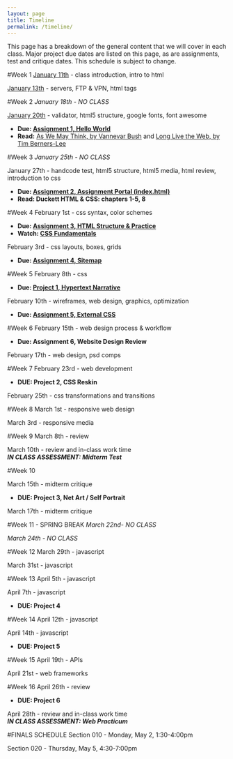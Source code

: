 ```yaml
---
layout: page
title: Timeline
permalink: /timeline/
---
```


This page has a breakdown of the general content that we will cover in each class. Major project due dates are listed on this page, as are assignments, test and critique dates. This schedule is subject to change. 

#Week 1
[January 11th](/web-spring-16/class-1) - class introduction, intro to html

[January 13th](/web-spring-16/class-2) - servers, FTP & VPN, html tags

#Week 2
*January 18th - NO CLASS*

[January 20th](/web-spring-16/class-3) - validator, html5 structure, google fonts, font awesome

+ **Due: [Assignment 1, Hello World](/web-spring-16/assignment-1)**
+ **Read:** [As We May Think, by Vannevar Bush](http://www.theatlantic.com/magazine/archive/1945/07/as-we-may-think/303881/) and [Long Live the Web, by Tim Berners-Lee](http://ariellehein.com/readings/Berners-Lee-Long-Live-The-Web.pdf)

#Week 3
*January 25th - NO CLASS*

January 27th - handcode test, html5 structure, html5 media, html review, introduction to css

+ **Due: [Assignment 2, Assignment Portal (index.html)](/web-spring-16/assignment-2)**
+ **Read: Duckett HTML & CSS: chapters 1-5, 8**

#Week 4
February 1st - css syntax, color schemes

+ **Due: [Assignment 3, HTML Structure & Practice](/web-spring-16/assignment-3)**
+ **Watch: [CSS Fundamentals](http://www.lynda.com/Web-Interactive-CSS-tutorials/CSS-Fundamentals/80436-2.html)**

February 3rd - css layouts, boxes, grids

+ **Due: [Assignment 4, Sitemap](/web-spring-16/assignment-4)**

#Week 5
February 8th - css

+ **Due: [Project 1, Hypertext Narrative](/web-spring-16/project-1)**

February 10th - wireframes, web design, graphics, optimization

+ **Due: [Assignment 5, External CSS](/web-spring-16/assignment-5)**

#Week 6
February 15th - web design process & workflow

+ **Due: Assignment 6, Website Design Review**

February 17th - web design, psd comps

#Week 7
February 23rd - web development

+ **DUE: Project 2, CSS Reskin**

February 25th - css transformations and transitions

#Week 8
March 1st - responsive web design

March 3rd - responsive media

#Week 9
March 8th - review

March 10th - review and in-class work time <br>
***IN CLASS ASSESSMENT: Midterm Test***

#Week 10

March 15th - midterm critique

+ **DUE: Project 3, Net Art / Self Portrait**

March 17th - midterm critique

#Week 11 - SPRING BREAK
*March 22nd- NO CLASS*

*March 24th - NO CLASS*

#Week 12
March 29th - javascript

March 31st - javascript

#Week 13
April 5th - javascript

April 7th - javascript

+ **DUE: Project 4**

#Week 14
April 12th - javascript

April 14th - javascript

+ **DUE: Project 5**

#Week 15
April 19th - APIs

April 21st - web frameworks

#Week 16
April 26th - review

+ **DUE: Project 6**

April 28th - review and in-class work time<br>
***IN CLASS ASSESSMENT: Web Practicum***

#FINALS SCHEDULE
Section 010 - Monday, May 2, 1:30-4:00pm

Section 020 - Thursday, May 5, 4:30-7:00pm
